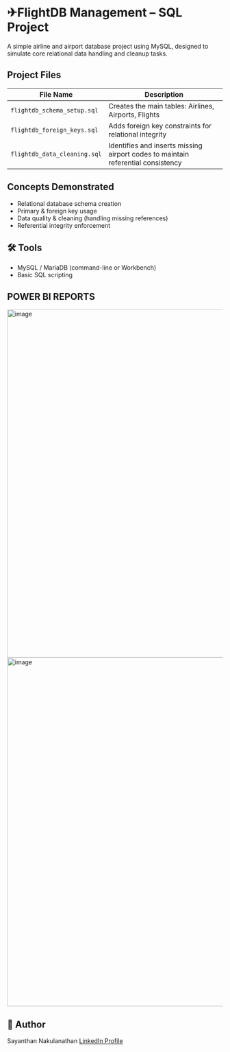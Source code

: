 # ✈FlightDB Management – SQL Project

A simple airline and airport database project using MySQL, designed to simulate core relational data handling and cleanup tasks.

## Project Files

| File Name                     | Description                                        |
|------------------------------|----------------------------------------------------|
| `flightdb_schema_setup.sql`  | Creates the main tables: Airlines, Airports, Flights |
| `flightdb_foreign_keys.sql`  | Adds foreign key constraints for relational integrity |
| `flightdb_data_cleaning.sql` | Identifies and inserts missing airport codes to maintain referential consistency |

## Concepts Demonstrated

- Relational database schema creation
- Primary & foreign key usage
- Data quality & cleaning (handling missing references)
- Referential integrity enforcement

## 🛠 Tools

- MySQL / MariaDB (command-line or Workbench)
- Basic SQL scripting

## POWER BI REPORTS
<img width="1400" height="812" alt="image" src="https://github.com/user-attachments/assets/a4418f11-80e3-46c9-ae1e-0aad4049e284" />
<img width="1398" height="813" alt="image" src="https://github.com/user-attachments/assets/2e716831-fd56-4da0-9f95-c12aa8510092" />


## 👤 Author

Sayanthan Nakulanathan
[LinkedIn Profile](https://www.linkedin.com/in/sayanthan-nakulanathan-54a138351/)

